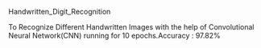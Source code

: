 Handwritten_Digit_Recognition

To Recognize Different Handwritten Images with the help of Convolutional Neural Network(CNN) running for 10 epochs.Accuracy : 97.82%
